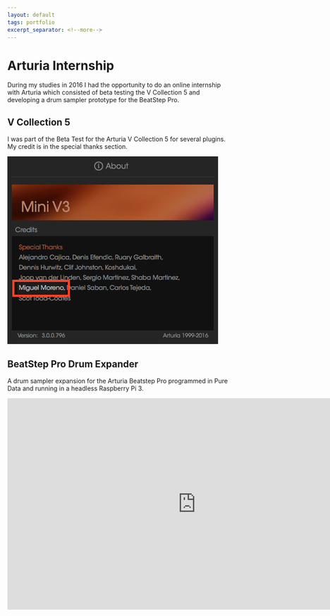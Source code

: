 ```yaml
---
layout: default
tags: portfolio
excerpt_separator: <!--more-->
---
```

# Arturia Internship

During my studies in 2016 I had the opportunity to do an online internship   with Arturia which consisted of beta testing the V Collection 5 and developing a drum sampler prototype for the BeatStep Pro.

## V Collection 5

I was part of the Beta Test for the Arturia V Collection 5 for several plugins. My credit is in the special thanks section.

![Credit](/assets/images/2019-08-05-arturia-credit.png)

## BeatStep Pro Drum Expander

A drum sampler expansion for the Arturia Beatstep Pro programmed in Pure Data and running in a headless Raspberry Pi 3.

<p><div class="video-container"><iframe width="853" height="480" src="https://www.youtube.com/embed/99LynWQqk5w" frameborder="0" allowfullscreen></iframe></div></p>
